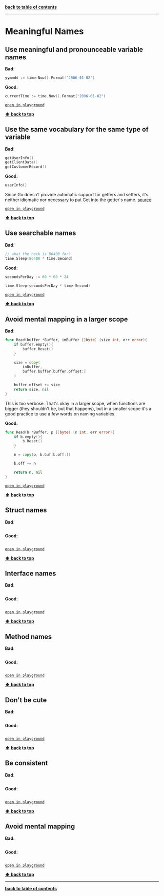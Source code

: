 **[back to table of contents](../README.md)**

---

# Meaningful Names

## Use meaningful and pronounceable variable names

**Bad:**

```go
yymmdd := time.Now().Format("2006-01-02")
```

**Good:**

```go
currentTime := time.Now().Format("2006-01-02")
```

[`open in playground`](https://play.golang.org/p/3RJt_QkclwO)

**[⬆ back to top](#meaningful-names)**

## Use the same vocabulary for the same type of variable

**Bad:**

```go
getUserInfo()
getClientData()
getCustomerRecord()
```

**Good:**

```go
userInfo()
```

Since Go doesn't provide automatic support for getters and setters, it's neither idiomatic nor necessary to put Get into the getter's name. [source](https://golang.org/doc/effective_go.html#Getters)

[`open in playground`](https://play.golang.org/p/kUAhNQdCx-j)

**[⬆ back to top](#meaningful-names)**


## Use searchable names

**Bad:**

```go
// what the heck is 86400 for?
time.Sleep(86400 * time.Second)
```

**Good:**

```go
secondsPerDay := 60 * 60 * 24
	
time.Sleep(secondsPerDay * time.Second)
```

[`open in playground`](https://play.golang.org/p/-wKeelxOt4s)

**[⬆ back to top](#meaningful-names)**

## Avoid mental mapping in a larger scope

**Bad:**

```go
func Read(buffer *Buffer, inBuffer []byte) (size int, err error){
    if buffer.empty(){
        buffer.Reset()
    }

    size = copy(
        inBuffer,
        buffer.buffer[buffer.offset:]
    )

    buffer.offset += size
    return size, nil
}
```

This is too verbose. That's okay in a larger scope, when functions are bigger (they shouldn't be, but that happens), but in a smaller scope it's a good practice to use a few words on naming variables.

**Good:**

```go
func Read(b *Buffer, p []byte) (n int, err error){
    if b.empty(){
        b.Reset()
    }

    n = copy(p, b.buf[b.off:])

    b.off += n

    return n, nil
}
```

[`open in playground`](https://play.golang.org/p/JE9hbt1h8k0)

**[⬆ back to top](#meaningful-names)**

## Struct names

**Bad:**

```go
```

**Good:**

```go
```

[`open in playground`](https://play.golang.org/)

**[⬆ back to top](#meaningful-names)**

## Interface names

**Bad:**

```go
```

**Good:**

```go
```

[`open in playground`](https://play.golang.org/)

**[⬆ back to top](#meaningful-names)**

## Method names

**Bad:**

```go
```

**Good:**

```go
```

[`open in playground`](https://play.golang.org/)

**[⬆ back to top](#meaningful-names)**

## Don't be cute

**Bad:**

```go
```

**Good:**

```go
```

[`open in playground`](https://play.golang.org/)

**[⬆ back to top](#meaningful-names)**

## Be consistent

**Bad:**

```go
```

**Good:**

```go
```

[`open in playground`](https://play.golang.org/)

**[⬆ back to top](#meaningful-names)**

## Avoid mental mapping

**Bad:**

```go
```

**Good:**

```go
```

[`open in playground`](https://play.golang.org/)

**[⬆ back to top](#meaningful-names)**

---

**[back to table of contents](../README.md)**
